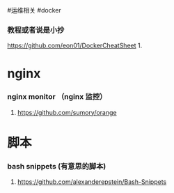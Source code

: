 #运维相关
#docker
### 教程或者说是小抄 
https://github.com/eon01/DockerCheatSheet
1. 
# nginx
### nginx monitor （nginx 监控）
1. https://github.com/sumory/orange
# 脚本
### bash snippets (有意思的脚本)
1. https://github.com/alexanderepstein/Bash-Snippets